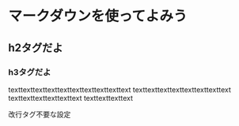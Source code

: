 # マークダウンを使ってよみう

## h2タグだよ

### h3タグだよ

texttexttexttexttexttexttexttexttexttext
texttexttexttexttexttexttexttext
texttexttexttexttexttext
texttexttexttext

改行タグ不要な設定